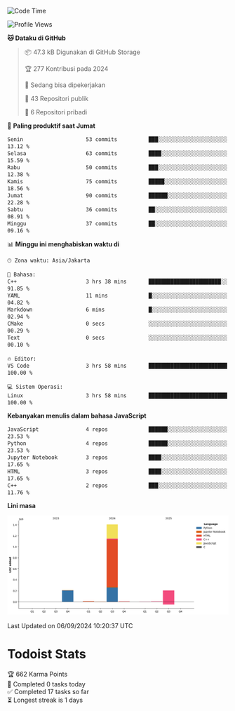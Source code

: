 <!--START_SECTION:waka-->
![Code Time](http://img.shields.io/badge/Code%20Time-30%20hrs%207%20mins-blue)

![Profile Views](http://img.shields.io/badge/Profil%20dilihat-14-blue)

**🐱 Dataku di GitHub** 

> 📦 47.3 kB Digunakan di GitHub Storage 
 > 
> 🏆 277 Kontribusi pada 2024
 > 
> 💼 Sedang bisa dipekerjakan
 > 
> 📜 43 Repositori publik 
 > 
> 🔑 6 Repositori pribadi 
 > 
📅 **Paling produktif saat Jumat** 

```text
Senin                    53 commits          ███░░░░░░░░░░░░░░░░░░░░░░   13.12 % 
Selasa                   63 commits          ████░░░░░░░░░░░░░░░░░░░░░   15.59 % 
Rabu                     50 commits          ███░░░░░░░░░░░░░░░░░░░░░░   12.38 % 
Kamis                    75 commits          █████░░░░░░░░░░░░░░░░░░░░   18.56 % 
Jumat                    90 commits          ██████░░░░░░░░░░░░░░░░░░░   22.28 % 
Sabtu                    36 commits          ██░░░░░░░░░░░░░░░░░░░░░░░   08.91 % 
Minggu                   37 commits          ██░░░░░░░░░░░░░░░░░░░░░░░   09.16 % 
```


📊 **Minggu ini menghabiskan waktu di** 

```text
🕑︎ Zona waktu: Asia/Jakarta

💬 Bahasa: 
C++                      3 hrs 38 mins       ███████████████████████░░   91.85 % 
YAML                     11 mins             █░░░░░░░░░░░░░░░░░░░░░░░░   04.82 % 
Markdown                 6 mins              █░░░░░░░░░░░░░░░░░░░░░░░░   02.94 % 
CMake                    0 secs              ░░░░░░░░░░░░░░░░░░░░░░░░░   00.29 % 
Text                     0 secs              ░░░░░░░░░░░░░░░░░░░░░░░░░   00.10 % 

🔥 Editor: 
VS Code                  3 hrs 58 mins       █████████████████████████   100.00 % 

💻 Sistem Operasi: 
Linux                    3 hrs 58 mins       █████████████████████████   100.00 % 
```

**Kebanyakan menulis dalam bahasa JavaScript** 

```text
JavaScript               4 repos             ██████░░░░░░░░░░░░░░░░░░░   23.53 % 
Python                   4 repos             ██████░░░░░░░░░░░░░░░░░░░   23.53 % 
Jupyter Notebook         3 repos             ████░░░░░░░░░░░░░░░░░░░░░   17.65 % 
HTML                     3 repos             ████░░░░░░░░░░░░░░░░░░░░░   17.65 % 
C++                      2 repos             ███░░░░░░░░░░░░░░░░░░░░░░   11.76 % 
```



**Lini masa**

![Lines of Code chart](https://raw.githubusercontent.com/yusuf601/yusuf601/main/assets/bar_graph.png)


 Last Updated on 06/09/2024 10:20:37 UTC
<!--END_SECTION:waka-->
# Todoist Stats

<!-- TODO-IST:START -->
🏆  662 Karma Points           
🌸  Completed 0 tasks today           
✅  Completed 17 tasks so far           
⏳  Longest streak is 1 days
<!-- TODO-IST:END -->
